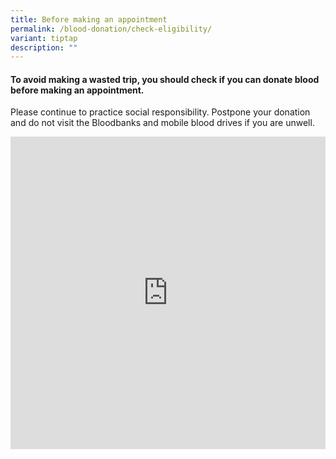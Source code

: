 ```yaml
---
title: Before making an appointment
permalink: /blood-donation/check-eligibility/
variant: tiptap
description: ""
---
```

<h4>To avoid making a wasted trip, you should check if you can donate blood before making an appointment.</h4><p>Please continue to practice social responsibility. Postpone your donation and do not visit the Bloodbanks and mobile blood drives if you are unwell. </p><p></p><div class="iframe-wrapper"><iframe style="width:100%;height:500px" allowfullscreen="true" frameborder="0" src="https://www.checkfirst.gov.sg/c/ba257bba-2463-469f-8a32-93b2f6e58e6d"></iframe></div><p></p>